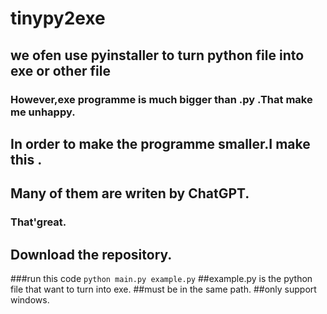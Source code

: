 # tinypy2exe
## we ofen use pyinstaller to turn python file into exe or other file
### However,exe programme is much bigger than .py .That make me unhappy.
## In order to make the programme smaller.I make this .
## Many of them are writen by ChatGPT.
### That'great.
## Download the repository.
###run this code
` python main.py example.py `
##example.py is the python file that want to turn into exe.
##must be in the same path.
##only support windows.
